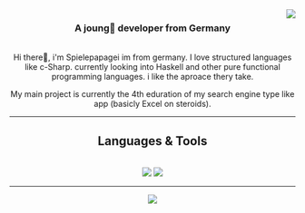 <img align="right" src="https://visitor-badge.laobi.icu/badge?page_id=Spielepapagei.Spielepapagei" />

<h3 align="center">A joung🍃 developer from Germany</h3>
<br/>

 
<div align="center">
Hi there👋,
i'm Spielepapagei im from germany. I love structured languages like c-Sharp.
currently looking into Haskell and other pure functional programming languages.
i like the aproace thery take.

My main project is currently the 4th eduration of my search engine type like app (basicly Excel on steroids).
  
<div/>


<hr/>
 
<h2 align="center">Languages & Tools</h2>
<br/>
<div align="center">
    <img src="https://skillicons.dev/icons?i=rider,cs,dotnet,discord,git,bash" />
    <img src="https://skillicons.dev/icons?i=docker,mysql,raspberrypi,cloudflare" /><br>
</div>

<hr/>

<div align="center"> 
  <a href="mailto:info@spielepapagei.de">
     <img src="https://img.shields.io/badge/MailMe-FF5722?style=for-the-badge&logo=todoist&logoColor=white" target="_blank" /> <!-- sqlite, safari, google-chrome are other good icon options -->
  </a>
</div>
